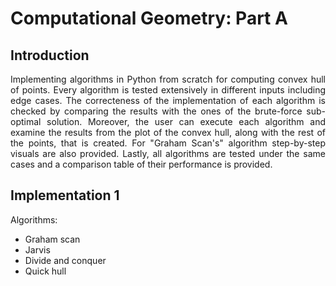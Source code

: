 # **Computational Geometry: Part A**

## Introduction
<p align="justify">
Implementing algorithms in Python from scratch for computing convex hull of points. Every algorithm is tested extensively in different inputs including edge cases. The correcteness of the implementation of each algorithm is checked by comparing the results with the ones of the brute-force sub-optimal solution. Moreover, the user can execute each algorithm and examine the results from the plot of the convex hull, along with the rest of the points, that is created. For "Graham Scan's" algorithm step-by-step visuals are also provided. Lastly, all algorithms are tested under the same cases and a comparison table of their performance is provided.
</p>

## Implementation 1

Algorithms:
- Graham scan
- Jarvis
- Divide and conquer
- Quick hull
